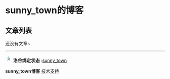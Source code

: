 # sunny_town的博客
## 文章列表
还没有文章~

---
[![](/luogu-logo.jpg)](https://www.luogu.com.cn/) **洛谷绑定状态** :[sunny_town](https://www.luogu.com.cn/user/1240580) 

**sunny_town博客** 技术支持
